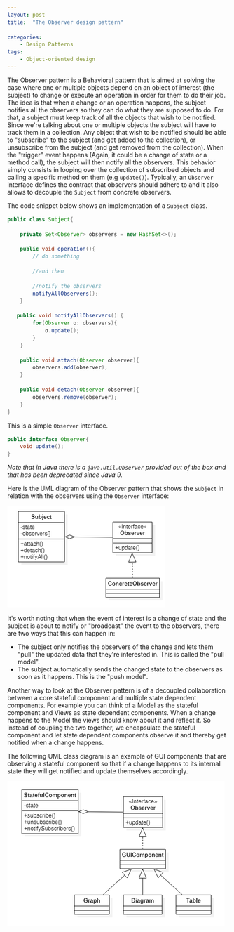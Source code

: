```yaml
---
layout: post
title:  "The Observer design pattern"

categories: 
    - Design Patterns
tags:
    - Object-oriented design
---
```



The Observer pattern is a Behavioral pattern that is aimed at solving the case where one or multiple objects depend on an object of interest (the subject) to change or execute an operation in order for them to do their job. 
The idea is that when a change or an operation happens, the subject notifies all the observers so they can do what they are supposed to do. For that, a subject must keep track of all the objects that wish to be notified. Since we're talking about one or multiple objects the subject will have to track them in a collection. Any object that wish to be notified should be able to "subscribe" to the subject (and get added to the collection), or unsubscribe from the subject (and get removed from the collection). When the "trigger" event happens (Again, it could be a change of state or a method call), the subject will then notify all the observers. This behavior simply consists in looping over the collection of subscribed objects and calling a specific method on them (e.g `update()`). Typically, an `Observer` interface defines the contract that observers should adhere to and it also allows to decouple the `Subject` from concrete observers.

The code snippet below shows an implementation of a `Subject` class.

```java
public class Subject{

    private Set<Observer> observers = new HashSet<>();

    public void operation(){
        // do something
        
        //and then

        //notify the observers
        notifyAllObservers();
    }

   public void notifyAllObservers() {
		for(Observer o: observers){
			o.update();
		}
	}
    
    public void attach(Observer observer){
        observers.add(observer);
    }

    public void detach(Observer observer){
        observers.remove(observer);
    }
}
```
This is a simple `Observer` interface. 
```java
public interface Observer{
    void update();
}
```
_Note that in Java there is a `java.util.Observer` provided out of the box and that has been deprecated since Java 9._

Here is the UML diagram of the Observer pattern that shows the `Subject` in relation with the observers using the `Observer` interface:

![Observer Design Pattern Diagram](/images/blog/design-patterns-observer/design_patterns_observer_diagram_1.png)

It's worth noting that when the event of interest is a change of state and the subject is about to notify or "broadcast" the event to the observers, there are two ways that this can happen in:
- The subject only notifies the observers of the change and lets them "pull" the updated data that they're interested in. This is called the "pull model".
- The subject automatically sends the changed state to the observers as soon as it happens. This is the "push model".

Another way to look at the Observer pattern is of a decoupled collaboration between a core stateful component and multiple state dependent components. For example you can think of a Model as the stateful component and Views as state dependent components. When a change happens to the Model the views should know about it and reflect it. So instead of coupling the two together, we encapsulate the stateful component and let state dependent components observe it and thereby get notified when a change happens. 

The following UML class diagram is an example of GUI components that are observing a stateful component so that if a change happens to its internal state they will get notified and update themselves accordingly.

![Observer design pattern example diagram](/images/blog/design-patterns-observer/design_patterns_observer_diagram_2.png)

